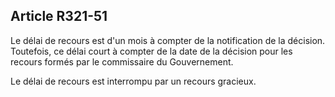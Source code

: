 Article R321-51
----
Le délai de recours est d'un mois à compter de la notification de la décision.
Toutefois, ce délai court à compter de la date de la décision pour les recours
formés par le commissaire du Gouvernement.

Le délai de recours est interrompu par un recours gracieux.
